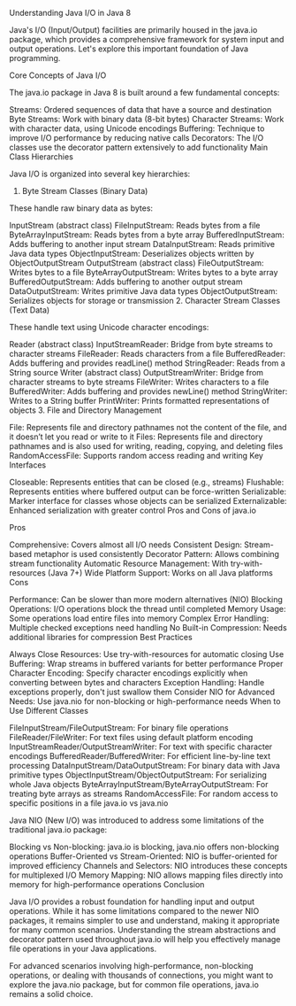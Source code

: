 
Understanding Java I/O in Java 8

Java's I/O (Input/Output) facilities are primarily housed in the java.io package, which provides a comprehensive framework for system input and output operations. Let's explore this important foundation of Java programming.

Core Concepts of Java I/O

The java.io package in Java 8 is built around a few fundamental concepts:

Streams: Ordered sequences of data that have a source and destination
Byte Streams: Work with binary data (8-bit bytes)
Character Streams: Work with character data, using Unicode encodings
Buffering: Technique to improve I/O performance by reducing native calls
Decorators: The I/O classes use the decorator pattern extensively to add functionality
Main Class Hierarchies

Java I/O is organized into several key hierarchies:

1. Byte Stream Classes (Binary Data)

These handle raw binary data as bytes:

InputStream (abstract class)
FileInputStream: Reads bytes from a file
ByteArrayInputStream: Reads bytes from a byte array
BufferedInputStream: Adds buffering to another input stream
DataInputStream: Reads primitive Java data types
ObjectInputStream: Deserializes objects written by ObjectOutputStream
OutputStream (abstract class)
FileOutputStream: Writes bytes to a file
ByteArrayOutputStream: Writes bytes to a byte array
BufferedOutputStream: Adds buffering to another output stream
DataOutputStream: Writes primitive Java data types
ObjectOutputStream: Serializes objects for storage or transmission
2. Character Stream Classes (Text Data)

These handle text using Unicode character encodings:

Reader (abstract class)
InputStreamReader: Bridge from byte streams to character streams
FileReader: Reads characters from a file
BufferedReader: Adds buffering and provides readLine() method
StringReader: Reads from a String source
Writer (abstract class)
OutputStreamWriter: Bridge from character streams to byte streams
FileWriter: Writes characters to a file
BufferedWriter: Adds buffering and provides newLine() method
StringWriter: Writes to a String buffer
PrintWriter: Prints formatted representations of objects
3. File and Directory Management

File: Represents file and directory pathnames not the content of the file, and it doesn’t let you read or write to it
Files: Represents file and directory pathnames and is also used for writing, reading, copying, and deleting files
RandomAccessFile: Supports random access reading and writing
Key Interfaces

Closeable: Represents entities that can be closed (e.g., streams)
Flushable: Represents entities where buffered output can be force-written
Serializable: Marker interface for classes whose objects can be serialized
Externalizable: Enhanced serialization with greater control
Pros and Cons of java.io

Pros

Comprehensive: Covers almost all I/O needs
Consistent Design: Stream-based metaphor is used consistently
Decorator Pattern: Allows combining stream functionality
Automatic Resource Management: With try-with-resources (Java 7+)
Wide Platform Support: Works on all Java platforms
Cons

Performance: Can be slower than more modern alternatives (NIO)
Blocking Operations: I/O operations block the thread until completed
Memory Usage: Some operations load entire files into memory
Complex Error Handling: Multiple checked exceptions need handling
No Built-in Compression: Needs additional libraries for compression
Best Practices

Always Close Resources: Use try-with-resources for automatic closing
Use Buffering: Wrap streams in buffered variants for better performance
Proper Character Encoding: Specify character encodings explicitly when converting between bytes and characters
Exception Handling: Handle exceptions properly, don't just swallow them
Consider NIO for Advanced Needs: Use java.nio for non-blocking or high-performance needs
When to Use Different Classes

FileInputStream/FileOutputStream: For binary file operations
FileReader/FileWriter: For text files using default platform encoding
InputStreamReader/OutputStreamWriter: For text with specific character encodings
BufferedReader/BufferedWriter: For efficient line-by-line text processing
DataInputStream/DataOutputStream: For binary data with Java primitive types
ObjectInputStream/ObjectOutputStream: For serializing whole Java objects
ByteArrayInputStream/ByteArrayOutputStream: For treating byte arrays as streams
RandomAccessFile: For random access to specific positions in a file
java.io vs java.nio

Java NIO (New I/O) was introduced to address some limitations of the traditional java.io package:

Blocking vs Non-blocking: java.io is blocking, java.nio offers non-blocking operations
Buffer-Oriented vs Stream-Oriented: NIO is buffer-oriented for improved efficiency
Channels and Selectors: NIO introduces these concepts for multiplexed I/O
Memory Mapping: NIO allows mapping files directly into memory for high-performance operations
Conclusion

Java I/O provides a robust foundation for handling input and output operations. While it has some limitations compared to the newer NIO packages, it remains simpler to use and understand, making it appropriate for many common scenarios. Understanding the stream abstractions and decorator pattern used throughout java.io will help you effectively manage file operations in your Java applications.

For advanced scenarios involving high-performance, non-blocking operations, or dealing with thousands of connections, you might want to explore the java.nio package, but for common file operations, java.io remains a solid choice.